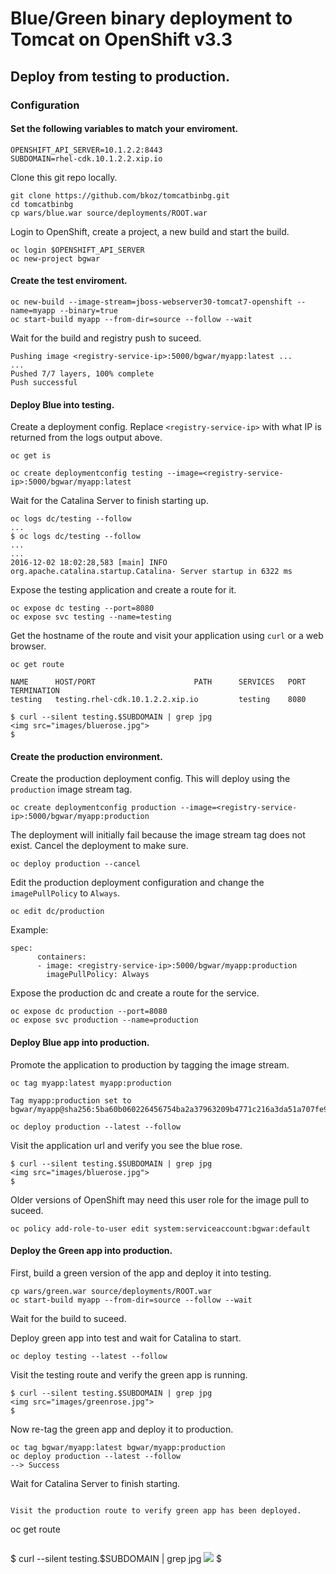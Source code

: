 # Blue/Green binary deployment to Tomcat on OpenShift v3.3

## Deploy from testing to production.

### Configuration

#### Set the following variables to match your enviroment.

```
OPENSHIFT_API_SERVER=10.1.2.2:8443
SUBDOMAIN=rhel-cdk.10.1.2.2.xip.io
```
Clone this git repo locally.

```
git clone https://github.com/bkoz/tomcatbinbg.git
cd tomcatbinbg
cp wars/blue.war source/deployments/ROOT.war
```
Login to OpenShift, create a project, a new build and start the build.

```
oc login $OPENSHIFT_API_SERVER
oc new-project bgwar
```

#### Create the test enviroment.
```
oc new-build --image-stream=jboss-webserver30-tomcat7-openshift --name=myapp --binary=true
oc start-build myapp --from-dir=source --follow --wait
```

Wait for the build and registry push to suceed.

```
Pushing image <registry-service-ip>:5000/bgwar/myapp:latest ...
...
Pushed 7/7 layers, 100% complete
Push successful
```
#### Deploy Blue into testing.

Create a deployment config. Replace `<registry-service-ip>`
with what IP is returned from the logs output above.

```
oc get is

oc create deploymentconfig testing --image=<registry-service-ip>:5000/bgwar/myapp:latest
```

Wait for the Catalina Server to finish starting up.

```
oc logs dc/testing --follow
...
$ oc logs dc/testing --follow
...
...
2016-12-02 18:02:28,583 [main] INFO  org.apache.catalina.startup.Catalina- Server startup in 6322 ms
```

Expose the testing application and create a route for it.

```
oc expose dc testing --port=8080
oc expose svc testing --name=testing 
```
Get the hostname of the route and visit your application using `curl` or a web browser.

```
oc get route
```
```
NAME      HOST/PORT                      PATH      SERVICES   PORT      TERMINATION
testing   testing.rhel-cdk.10.1.2.2.xip.io         testing    8080      
```

```
$ curl --silent testing.$SUBDOMAIN | grep jpg
<img src="images/bluerose.jpg">
$
```

#### Create the production environment.

Create the production deployment config. This will deploy using the `production` image stream tag. 

```
oc create deploymentconfig production --image=<registry-service-ip>:5000/bgwar/myapp:production
```
The deployment will initially fail because the image stream tag does not exist. Cancel the deployment 
to make sure.
```
oc deploy production --cancel
```

Edit the production deployment configuration and change the `imagePullPolicy` to `Always`.
```
oc edit dc/production
```
Example:
```
spec:
      containers:
      - image: <registry-service-ip>:5000/bgwar/myapp:production
        imagePullPolicy: Always
```

Expose the production dc and create a route for the service.

```
oc expose dc production --port=8080
oc expose svc production --name=production 
```
#### Deploy Blue app into production.

Promote the application to production by tagging the image stream.
```
oc tag myapp:latest myapp:production
```
```
Tag myapp:production set to bgwar/myapp@sha256:5ba60b060226456754ba2a37963209b4771c216a3da51a707fe919c620d999f8.

```
```
oc deploy production --latest --follow
```
Visit the application url and verify you see the blue rose.
```
$ curl --silent testing.$SUBDOMAIN | grep jpg
<img src="images/bluerose.jpg">
$
```

Older versions of OpenShift may need this user role for the image pull to suceed.
```
oc policy add-role-to-user edit system:serviceaccount:bgwar:default
```

#### Deploy the Green app into production.

First, build a green version of the app and deploy it into testing.

```
cp wars/green.war source/deployments/ROOT.war 
oc start-build myapp --from-dir=source --follow --wait
```
Wait for the build to suceed.

Deploy green app into test and wait for Catalina to start.
```
oc deploy testing --latest --follow
```

Visit the testing route and verify the green app is running.
```
$ curl --silent testing.$SUBDOMAIN | grep jpg
<img src="images/greenrose.jpg">
$
```

Now re-tag the green app and deploy it to production.
```
oc tag bgwar/myapp:latest bgwar/myapp:production
oc deploy production --latest --follow
--> Success
```
Wait for Catalina Server to finish starting.

```

Visit the production route to verify green app has been deployed.
```
oc get route
```

```
$ curl --silent testing.$SUBDOMAIN | grep jpg
<img src="images/greenrose.jpg">
$
```
